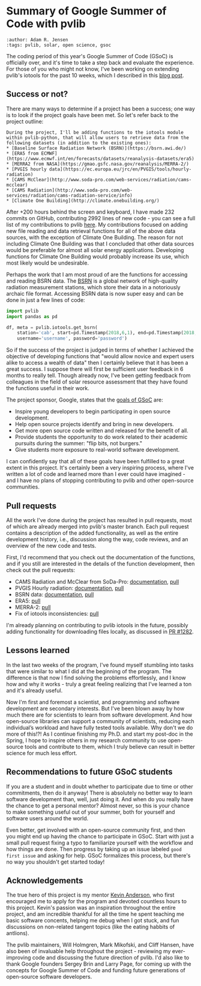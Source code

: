# Summary of Google Summer of Code with pvlib
```{post} 2021-08-22
:author: Adam R. Jensen
:tags: pvlib, solar, open science, gsoc
```

The coding period of this year's Google Summer of Code (GSoC) is officially over, and it's time to take a step back and evaluate the experience. For those of you who might not know, I've been working on extending pvlib's iotools for the past 10 weeks, which I described in this [blog post](gsoc_project_intro/).

## Success or not?
There are many ways to determine if a project has been a success; one way is to look if the project goals have been met. So let's refer back to the project outline:

```{admonition} Original project outline
During the project, I'll be adding functions to the iotools module within pvlib-python, that will allow users to retrieve data from the following datasets (in addition to the existing ones):
* [Baseline Surface Radiation Network (BSRN)](https://bsrn.awi.de/)
* [ERA5 from ECMWF](https://www.ecmwf.int/en/forecasts/datasets/reanalysis-datasets/era5)
* [MERRA2 from NASA](https://gmao.gsfc.nasa.gov/reanalysis/MERRA-2/)
* [PVGIS hourly data](https://ec.europa.eu/jrc/en/PVGIS/tools/hourly-radiation)
* [CAMS McClear](http://www.soda-pro.com/web-services/radiation/cams-mcclear)
* [CAMS Radiation](http://www.soda-pro.com/web-services/radiation/cams-radiation-service/info)
* [Climate One Building](http://climate.onebuilding.org/)
```

After +200 hours behind the screen and keyboard, I have made 232 commits on GitHub, contributing 2992 lines of new code - you can see a full list of my contributions to pvlib [here](https://github.com/pvlib/pvlib-python/commits?author=adamrjensen). My contributions focused on adding new file reading and data retrieval functions for all of the above data sources, with the exception of Climate One Building. The reason for not including Climate One Building was that I concluded that other data sources would be preferable for almost all solar energy applications. Developing functions for Climate One Building would probably increase its use, which most likely would be undesirable.

Perhaps the work that I am most proud of are the functions for accessing and reading BSRN data. The [BSRN](https://bsrn.awi.de/) is a global network of high-quality radiation measurement stations, which store their data in a notoriously archaic file format. Accessing BSRN data is now super easy and can be done in just a few lines of code:

```python
import pvlib
import pandas as pd

df, meta = pvlib.iotools.get_bsrn(
    station='cab', start=pd.Timestamp(2018,6,1), end=pd.Timestamp(2018,8,31),
    username='username', password='password')
```

So if the success of the project is judged in terms of whether I achieved the objective of developing functions that "would allow novice and expert users alike to access a wealth of data" then I certainly believe that it has been a great success. I suppose there will first be sufficient user feedback in 6 months to really tell. Though already now, I've been getting feedback from colleagues in the field of solar resource assessment that they have found the functions useful in their work.

The project sponsor, Google, states that the [goals of GSoC](https://google.github.io/gsocguides/student/#goals-of-the-program) are:
* Inspire young developers to begin participating in open source development.
* Help open source projects identify and bring in new developers.
* Get more open source code written and released for the benefit of all.
* Provide students the opportunity to do work related to their academic pursuits during the summer: "flip bits, not burgers."
* Give students more exposure to real-world software development.

I can confidently say that all of these goals have been fulfilled to a great extent in this project. It's certainly been a very inspiring process, where I've written a lot of code and learned more than I ever could have imagined - and I have no plans of stopping contributing to pvlib and other open-source communities.

## Pull requests
All the work I've done during the project has resulted in pull requests, most of which are already merged into pvlib's master branch. Each pull request contains a description of the added functionality, as well as the entire development history, i.e., discussion along the way, code reviews, and an overview of the new code and tests.

First, I'd recommend that you check out the documentation of the functions, and if you still are interested in the details of the function development, then check out the pull requests:

* CAMS Radiation and McClear from SoDa-Pro: [documentation](https://pvlib-python.readthedocs.io/en/latest/generated/pvlib.iotools.get_cams.html), [pull](https://github.com/pvlib/pvlib-python/pull/1175)
* PVGIS Hourly radiation: [documentation](https://pvlib-python.readthedocs.io/en/latest/generated/pvlib.iotools.get_pvgis_hourly.html), [pull](https://github.com/pvlib/pvlib-python/pull/1186)
* BSRN data: [documentation](https://pvlib-python.readthedocs.io/en/latest/generated/pvlib.iotools.get_bsrn.html), [pull](https://github.com/pvlib/pvlib-python/pull/1254)
* ERA5: [pull](https://github.com/pvlib/pvlib-python/pull/1264)
* MERRA-2: [pull](https://github.com/pvlib/pvlib-python/pull/1274)
* Fix of iotools inconsistencies: [pull](https://github.com/pvlib/pvlib-python/pull/1268)

I'm already planning on contributing to pvlib iotools in the future, possibly adding functionality for downloading files locally, as discussed in [PR #1282](https://github.com/pvlib/pvlib-python/pull/1282).

## Lessons learned
In the last two weeks of the program, I've found myself stumbling into tasks that were similar to what I did at the beginning of the program. The difference is that now I find solving the problems effortlessly, and I know how and why it works - truly a great feeling realizing that I’ve learned a ton and it's already useful.

Now I'm first and foremost a scientist, and programming and software development are secondary interests. But I've been blown away by how much there are for scientists to learn from software development. And how open-source libraries can support a community of scientists, reducing each individual’s workload and have fully tested tools available. Why don't we do more of this!?! As I continue finishing my Ph.D. and start my post-doc in the Spring, I hope to inspire others in my research community to use open-source tools and contribute to them, which I truly believe can result in better science for much less effort.

## Recommendations to future GSoC students
If you are a student and in doubt whether to participate due to time or other commitments, then do it anyway! There is absolutely no better way to learn software development than, well, just doing it. And when do you really have the chance to get a personal mentor? Almost never, so this is your chance to make something useful out of your summer, both for yourself and software users around the world.

Even better, get involved with an open-source community first, and then you might end up having the chance to participate in GSoC. Start with just a small pull request fixing a typo to familiarize yourself with the workflow and how things are done. Then progress by taking up an issue labeled `good first issue` and asking for help. GSoC formalizes this process, but there's no way you shouldn't get started today!

## Acknowledgements
The true hero of this project is my mentor [Kevin Anderson](https://github.com/kanderso-nrel), who first encouraged me to apply for the program and devoted countless hours to this project. Kevin's passion was an inspiration throughout the entire project, and am incredible thankful for all the time he spent teaching me basic software concents, helping me debug when I got stuck, and fun discussions on non-related tangent topics (like the eating habbits of antlions).

The pvlib maintainers, Will Holmgren, Mark Mikofski, and Cliff Hansen, have also been of invaluable help throughout the project - reviewing my ever-improving code and discussing the future direction of pvlib. I'd also like to thank Google founders Sergey Brin and Larry Page, for coming up with the concepts for Google Summer of Code and funding future generations of open-source software developers.
